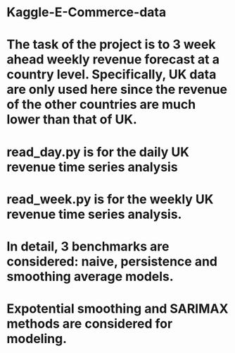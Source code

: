 # Kaggle-E-Commerce-data
# The task of the project is to 3 week ahead weekly revenue forecast at a country level. Specifically, UK data are only used here since the revenue of the other countries are much lower than that of UK.
# read_day.py is for the daily UK revenue time series analysis
# read_week.py is for the weekly UK revenue time series analysis.
# In detail, 3 benchmarks are considered: naive, persistence and smoothing average models.
# Expotential smoothing and SARIMAX methods are considered for modeling.
